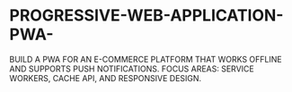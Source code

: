 # PROGRESSIVE-WEB-APPLICATION-PWA-
BUILD A PWA FOR AN E-COMMERCE  PLATFORM THAT WORKS OFFLINE  AND SUPPORTS PUSH  NOTIFICATIONS.  FOCUS AREAS: SERVICE WORKERS,  CACHE API, AND RESPONSIVE  DESIGN.  
